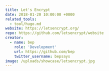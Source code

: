 ```yaml
---
title: Let's Encrypt
date: 2018-01-20 10:00:00 +0000
related_tools:
  - tool/hugo.md
website: https://letsencrypt.org/
repo: https://github.com/letsencrypt/website
creator:
  - name: bep
    role: 'Development'
    url: https://github.com/bep
    twitter_username: bepsays
image: /uploads/showcase/letsencrypt.jpg
---
```

